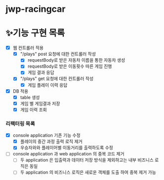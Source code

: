 # jwp-racingcar

# ✨기능 구현 목록

- [x] 웹 컨트롤러 적용
    - [x] "/plays" post 요청에 대한 컨트롤러 작성
        - [x] requestBody로 받은 자동차 이름을 통한 자동차 생성
        - [x] requestBody로 받은 이동횟수 따른 게임 진행
        - [x] 게임 결과 응답
    - [x] "/plays" get 요청에 대한 컨트롤러 작성
        - [x] 게임 플레이 이력 응답
- [x] DB 적용
    - [x] table 생성
    - [x] 게임 별 게임결과 저장
    - [x] 게임 이력 조회

### 리팩터링 목록

- [x] console application 기존 기능 수정
    - [x] 플레이의 중간 과정 출력 로직 제거
    - [x] 우승자와와 플레이어별 이동거리를 출력하도록 수정
- [ ] console application 과 web application 의 중복 코드 제거
    - [ ] 두 application 은 입출력과 데이터 저장 방식을 제외하고는 내부 비즈니스 로직은 동일
    - [ ] 두 application 의 비즈니스 로직은 새로운 객체를 도출 하여 중복 제거 가능
